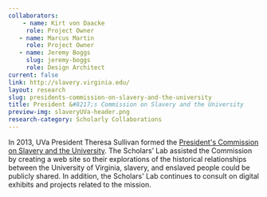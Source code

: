 ```yaml
---
collaborators: 
	- name: Kirt von Daacke
     role: Project Owner
   - name: Marcus Martin
     role: Project Owner
   - name: Jeremy Boggs
     slug: jeremy-boggs
     role: Design Architect
current: false
link: http://slavery.virginia.edu/
layout: research
slug: presidents-commission-on-slavery-and-the-university
title: President &#8217;s Commission on Slavery and the University
preview-img: slaveryUVa-header.png
research-category: Scholarly Collaborations
---
```


In 2013, UVa President Theresa Sullivan formed the [President's Commission on Slavery and the University](http://slavery.virginia.edu/). The Scholars’ Lab assisted the Commission by creating a web site so their explorations of the historical relationships between the University of Virginia, slavery, and enslaved people could be publicly shared. In addition, the Scholars' Lab continues to consult on digital exhibits and projects related to the mission.
